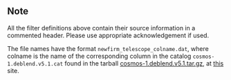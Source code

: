 Note
----

All the filter definitions above contain their source information in a commented header.  Please use appropriate acknowledgement if used.

The file names have the format ``newfirm_telescope_colname.dat``, where colname is the name of the corresponding column in the catalog `cosmos-1.deblend.v5.1.cat` found in the tarball [cosmos-1.deblend.v5.1.tar.gz](http://www.astro.yale.edu/nmbs/Data_Products_files/cosmos-1.deblend.v5.1.tar.gz), at [this](http://www.astro.yale.edu/nmbs/Data_Products.html) site.